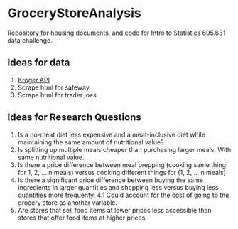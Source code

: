 # GroceryStoreAnalysis
Repository for housing documents, and code for Intro to Statistics 605.631 data challenge.

## Ideas for data
1. [Kroger API](https://developer.kroger.com/reference/)
2. Scrape html for safeway
3. Scrape html for trader joes.

## Ideas for Research Questions
1. Is a no-meat diet less expensive and a meat-inclusive diet while maintaining the same amount of nutritional value?
2. Is splitting up multiple meals cheaper than purchasing larger meals. With same nutritional value.
3. Is there a price difference between meal prepping (cooking same thing for 1, 2, ... n meals) versus cooking different things for (1, 2, ... n meals)
4. Is there a significant price difference between buying the same ingredients in larger quantities and shopping less versus buying less quantities more frequenty.
4.1 Could account for the cost of going to the grocery store as another variable. 
5. Are stores that sell food items at lower prices less accessible than stores that offer food items at higher prices. 